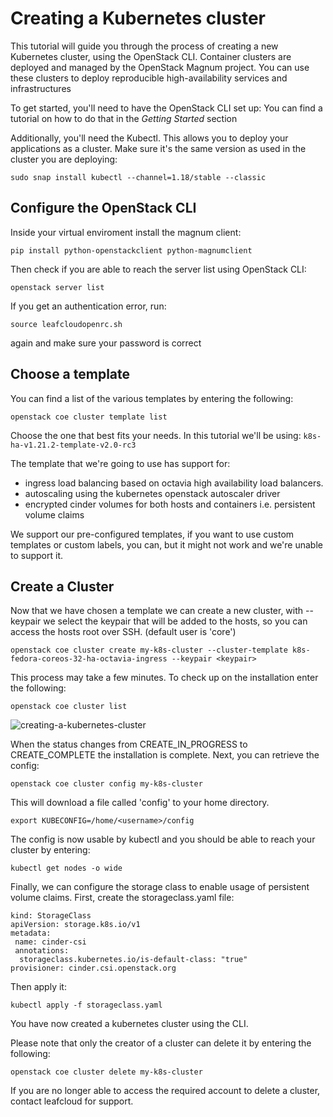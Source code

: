 # Creating a Kubernetes cluster

This tutorial will guide you through the process of creating a new Kubernetes cluster, using the OpenStack CLI. Container clusters are deployed and managed by the OpenStack Magnum project. You can use these clusters to deploy reproducible high-availability services and infrastructures 

To get started, you'll need to have the OpenStack CLI set up: You can find a tutorial on how to do that in the *Getting Started* section

Additionally, you'll need the Kubectl. This allows you to deploy your applications as a cluster. Make sure it's the same version as used in the cluster you are deploying:

```
sudo snap install kubectl --channel=1.18/stable --classic
```

## Configure the OpenStack CLI 

Inside your virtual enviroment install the magnum client:

```
pip install python-openstackclient python-magnumclient 
```

Then check if you are able to reach the server list using OpenStack CLI: 

```
openstack server list 
```
If you get an authentication error, run: 
```
source leafcloudopenrc.sh 
```
again and make sure your password is correct

## Choose a template

 You can find a list of the various templates by entering the following: 

```
openstack coe cluster template list
``` 
 
Choose the one that best fits your needs. In this tutorial we'll be using:
`k8s-ha-v1.21.2-template-v2.0-rc3`

The template that we're going to use has support for:
- ingress load balancing based on octavia high availability load balancers.
- autoscaling using the kubernetes openstack autoscaler driver
- encrypted cinder volumes for both hosts and containers i.e. persistent volume claims 

We support our pre-configured templates, if you want to use custom templates or custom labels, you can, but it might not work and we're unable to support it.

## Create a Cluster 

Now that we have chosen a template we can create a new cluster, with --keypair we select the keypair that will be added to the hosts, so you can access the hosts root over SSH. (default user is 'core')

```
openstack coe cluster create my-k8s-cluster --cluster-template k8s-fedora-coreos-32-ha-octavia-ingress --keypair <keypair>  
```

This process may take a few minutes. To check up on the installation enter the following: 

``` 
openstack coe cluster list 
``` 
![creating-a-kubernetes-cluster](../images/kubernetes-cluster-1.png)

When the status changes from CREATE_IN_PROGRESS to CREATE_COMPLETE the installation is complete. Next, you can retrieve the config: 

```
openstack coe cluster config my-k8s-cluster
``` 

This will download a file called 'config' to your home directory. 

``` 
export KUBECONFIG=/home/<username>/config 
```

The config is now usable by kubectl and you should be able to reach your cluster by entering: 

```
kubectl get nodes -o wide 
```

Finally, we can configure the storage class to enable usage of persistent volume claims. First, create the storageclass.yaml file:

```
kind: StorageClass
apiVersion: storage.k8s.io/v1
metadata:
 name: cinder-csi
 annotations:
  storageclass.kubernetes.io/is-default-class: "true"
provisioner: cinder.csi.openstack.org
```

Then apply it:

```
kubectl apply -f storageclass.yaml
```

You have now created a kubernetes cluster using the CLI. 

Please note that only the creator of a cluster can delete it by entering the following:

```
openstack coe cluster delete my-k8s-cluster
```
If you are no longer able to access the required account to delete a cluster, contact leafcloud for support.
